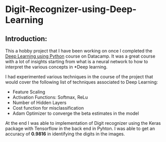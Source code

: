 # Digit-Recognizer-using-Deep-Learning

## Introduction:

This a hobby project that I have been working on once I completed the [Deep Learning using Python](https://www.datacamp.com/courses/deep-learning-in-python) course on Datacamp. It was a great course with a lot of insights starting from what is a neural network to how to interpret the various concepts in *Deep learning.

I had experimented various techniques in the course of the project that would cover the following list of techniques associated to Deep Learning:

* Feature Scaling 
* Activation Functions: Softmax, ReLu
* Number of Hidden Layers
* Cost function for misclassification
* Adam Optimizer to converge the beta estimates in the model

At the end I was able to implementation of Digit recognizer using the Keras package with Tensorflow in the back end in Pyhton. I was able to get an accuracy of **0.9816** in identifying the digits in the images.
